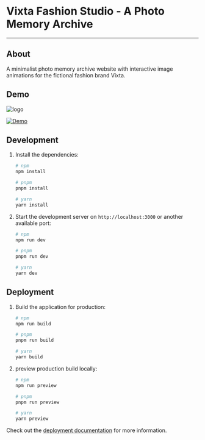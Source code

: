 # Vixta Fashion Studio - A Photo Memory Archive

---

## About

A minimalist photo memory archive website with interactive image animations for the fictional fashion brand Vixta.

## Demo

![logo](https://github.com/josephchay/vixta-fashion-studio/assets/136827046/a5bb021c-1ae0-4d90-9098-dfda1e6cee0d)

[![Demo](https://img.shields.io/website?url=https://vision-studio-chi.vercel.app&style=for-the-badge)](https://vixta.netlify.app)

## Development

1. Install the dependencies:

    ```bash
    # npm
    npm install
    
    # pnpm
    pnpm install
    
    # yarn
    yarn install
    ```

2. Start the development server on `http://localhost:3000` or another available port:

    ```bash
    # npm
    npm run dev
    
    # pnpm
    pnpm run dev
    
    # yarn
    yarn dev
    ```

## Deployment

1. Build the application for production:

    ```bash
    # npm
    npm run build
    
    # pnpm
    pnpm run build
    
    # yarn
    yarn build
    ```

2. preview production build locally:

    ```bash
    # npm
    npm run preview
    
    # pnpm
    pnpm run preview
    
    # yarn
    yarn preview
    ```

Check out the [deployment documentation](https://nuxt.com/docs/getting-started/deployment) for more information.
